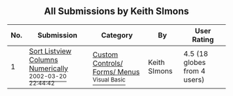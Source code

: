 ﻿<div align="center">

## All Submissions by Keith SImons

</div>

No.  | Submission | Category | By   | User Rating
---- | ---------- | -------- | ---- | -----------
1 | [Sort Listview Columns Numerically<br /><sup>2002-03-20 22:44:42</sup>](https://github.com/Planet-Source-Code/keith-simons-sort-listview-columns-numerically__1-32913) | [Custom Controls/ Forms/  Menus<br /><sup>Visual Basic</sup>](../ByCategory/custom-controls-forms-menus__1-4.md) | Keith SImons | 4.5 (18 globes from 4 users)
